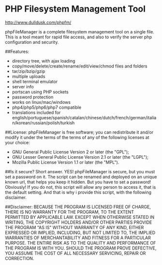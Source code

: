 # PHP Filesystem Management Tool
http://www.dulldusk.com/phpfm/

phpFileManager is a complete filesystem management tool on a single file.
This is a tool meant for rapid file access, and also to verify the server php configuration and security.

##Features:
- directory tree, with ajax loading
- copy/move/delete/create/rename/edit/view/chmod files and folders
- tar/zip/bzip/gzip
- multiple uploads
- shell terminal emulator
- server info
- portscan using PHP sockets
- password protection
- works on linux/mac/windows
- php4/php5/php6/php7 compatible
- translations included for english/portuguese/spanish/catalan/chinese/dutch/french/german/italian/korean/russian/polish/turkish

##License:
phpFileManager is free software; you can redistribute it and/or modify it
under the terms of the terms of any of the following licenses at your choice:
- GNU General Public License Version 2 or later (the "GPL");
- GNU Lesser General Public License Version 2.1 or later (the "LGPL");
- Mozilla Public License Version 1.1 or later (the "MPL"). 

##Is it secure?
Short answer. YES! phpFileManager is secure, but you must set a password on it.
The script can be renamed and deployed on an unique known url, that helps you keep it hidden.
But you have to set a password! Obviously!
If you do not, this script will allow any person to access it, that is the default setting.
And that is why i provide this script, with the following disclaimer. 

##Disclaimer:
BECAUSE THE PROGRAM IS LICENSED FREE OF CHARGE, THERE IS NO WARRANTY FOR THE PROGRAM, TO THE EXTENT PERMITTED BY APPLICABLE LAW. 
EXCEPT WHEN OTHERWISE STATED IN WRITING, THE COPYRIGHT HOLDERS AND/OR OTHER PARTIES PROVIDE THE PROGRAM "AS IS" WITHOUT WARRANTY OF ANY KIND, EITHER EXPRESSED OR IMPLIED, INCLUDING, BUT NOT LIMITED TO, THE IMPLIED WARRANTIES OF MERCHANTABILITY AND FITNESS FOR A PARTICULAR PURPOSE. THE ENTIRE RISK AS TO THE QUALITY AND PERFORMANCE OF THE PROGRAM IS WITH YOU. SHOULD THE PROGRAM PROVE DEFECTIVE, YOU ASSUME THE COST OF ALL NECESSARY SERVICING, REPAIR OR CORRECTION.
